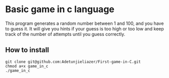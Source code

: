 # Basic game in c language

This program generates a random number between 1 and 100, and you have to guess it. It will give you hints if your guess is too high or too low and keep track of the number of attempts until you guess correctly.

## How to install

```
git clone git@github.com:Adetunjieliazer/First-game-in-C.git
chmod a+x game_in_c
./game_in_c
```
